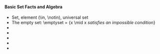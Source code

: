 ---
---
<h4>Basic Set Facts and Algebra</h4>
<ul>
    <li>Set, element (\in, \notin), universal set</li>
    <li>The empty set: \emptyset = {x \mid x <i>satisfies an impossible condition</i>} </li>
    <li></li>
    <li></li>
    <li></li>
    <li></li>
    <li></li>
</ul>
